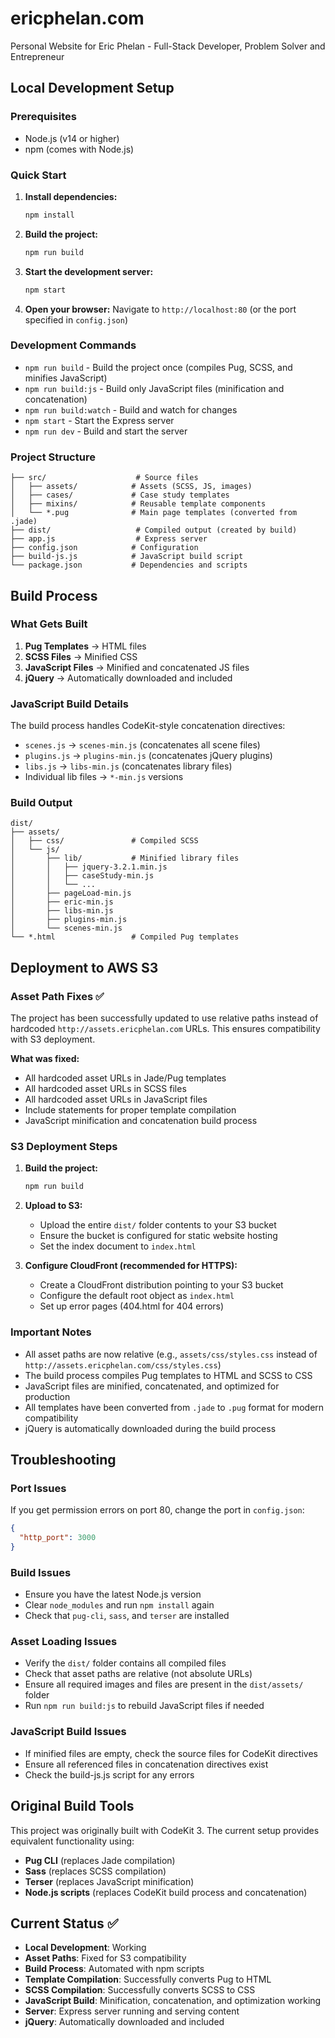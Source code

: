 # ericphelan.com

Personal Website for Eric Phelan - Full-Stack Developer, Problem Solver and Entrepreneur

## Local Development Setup

### Prerequisites
- Node.js (v14 or higher)
- npm (comes with Node.js)

### Quick Start
1. **Install dependencies:**
   ```bash
   npm install
   ```

2. **Build the project:**
   ```bash
   npm run build
   ```

3. **Start the development server:**
   ```bash
   npm start
   ```

4. **Open your browser:**
   Navigate to `http://localhost:80` (or the port specified in `config.json`)

### Development Commands
- `npm run build` - Build the project once (compiles Pug, SCSS, and minifies JavaScript)
- `npm run build:js` - Build only JavaScript files (minification and concatenation)
- `npm run build:watch` - Build and watch for changes
- `npm start` - Start the Express server
- `npm run dev` - Build and start the server

### Project Structure
```
├── src/                    # Source files
│   ├── assets/            # Assets (SCSS, JS, images)
│   ├── cases/             # Case study templates
│   ├── mixins/            # Reusable template components
│   └── *.pug              # Main page templates (converted from .jade)
├── dist/                   # Compiled output (created by build)
├── app.js                  # Express server
├── config.json            # Configuration
├── build-js.js            # JavaScript build script
└── package.json           # Dependencies and scripts
```

## Build Process

### What Gets Built
1. **Pug Templates** → HTML files
2. **SCSS Files** → Minified CSS
3. **JavaScript Files** → Minified and concatenated JS files
4. **jQuery** → Automatically downloaded and included

### JavaScript Build Details
The build process handles CodeKit-style concatenation directives:
- `scenes.js` → `scenes-min.js` (concatenates all scene files)
- `plugins.js` → `plugins-min.js` (concatenates jQuery plugins)
- `libs.js` → `libs-min.js` (concatenates library files)
- Individual lib files → `*-min.js` versions

### Build Output
```
dist/
├── assets/
│   ├── css/               # Compiled SCSS
│   └── js/
│       ├── lib/           # Minified library files
│       │   ├── jquery-3.2.1.min.js
│       │   ├── caseStudy-min.js
│       │   └── ...
│       ├── pageLoad-min.js
│       ├── eric-min.js
│       ├── libs-min.js
│       ├── plugins-min.js
│       └── scenes-min.js
└── *.html                 # Compiled Pug templates
```

## Deployment to AWS S3

### Asset Path Fixes ✅
The project has been successfully updated to use relative paths instead of hardcoded `http://assets.ericphelan.com` URLs. This ensures compatibility with S3 deployment.

**What was fixed:**
- All hardcoded asset URLs in Jade/Pug templates
- All hardcoded asset URLs in SCSS files
- All hardcoded asset URLs in JavaScript files
- Include statements for proper template compilation
- JavaScript minification and concatenation build process

### S3 Deployment Steps
1. **Build the project:**
   ```bash
   npm run build
   ```

2. **Upload to S3:**
   - Upload the entire `dist/` folder contents to your S3 bucket
   - Ensure the bucket is configured for static website hosting
   - Set the index document to `index.html`

3. **Configure CloudFront (recommended for HTTPS):**
   - Create a CloudFront distribution pointing to your S3 bucket
   - Configure the default root object as `index.html`
   - Set up error pages (404.html for 404 errors)

### Important Notes
- All asset paths are now relative (e.g., `assets/css/styles.css` instead of `http://assets.ericphelan.com/css/styles.css`)
- The build process compiles Pug templates to HTML and SCSS to CSS
- JavaScript files are minified, concatenated, and optimized for production
- All templates have been converted from `.jade` to `.pug` format for modern compatibility
- jQuery is automatically downloaded during the build process

## Troubleshooting

### Port Issues
If you get permission errors on port 80, change the port in `config.json`:
```json
{
  "http_port": 3000
}
```

### Build Issues
- Ensure you have the latest Node.js version
- Clear `node_modules` and run `npm install` again
- Check that `pug-cli`, `sass`, and `terser` are installed

### Asset Loading Issues
- Verify the `dist/` folder contains all compiled files
- Check that asset paths are relative (not absolute URLs)
- Ensure all required images and files are present in the `dist/assets/` folder
- Run `npm run build:js` to rebuild JavaScript files if needed

### JavaScript Build Issues
- If minified files are empty, check the source files for CodeKit directives
- Ensure all referenced files in concatenation directives exist
- Check the build-js.js script for any errors

## Original Build Tools
This project was originally built with CodeKit 3. The current setup provides equivalent functionality using:
- **Pug CLI** (replaces Jade compilation)
- **Sass** (replaces SCSS compilation)
- **Terser** (replaces JavaScript minification)
- **Node.js scripts** (replaces CodeKit build process and concatenation)

## Current Status ✅
- **Local Development**: Working
- **Asset Paths**: Fixed for S3 compatibility
- **Build Process**: Automated with npm scripts
- **Template Compilation**: Successfully converts Pug to HTML
- **SCSS Compilation**: Successfully converts SCSS to CSS
- **JavaScript Build**: Minification, concatenation, and optimization working
- **Server**: Express server running and serving content
- **jQuery**: Automatically downloaded and included

